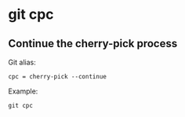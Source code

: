 # git cpc

## Continue the cherry-pick process

Git alias:

```git
cpc = cherry-pick --continue
```

Example:

```shell
git cpc
```
